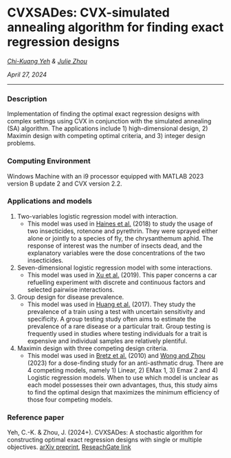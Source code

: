 # CVXSADes: CVX-simulated annealing algorithm for finding exact regression designs

*[Chi-Kuang Yeh](https://chikuang.github.io/) & [Julie Zhou](https://www.uvic.ca/science/math-statistics/people/home/faculty/zhou_julie.php)*

*April 27, 2024*

---

### Description

Implementation of finding the optimal exact regression designs with complex settings using CVX in conjunction with the simulated annealing (SA) algorithm. The applications include 1) high-dimensional design, 2) Maximin design with competing optimal criteria, and 3) integer design problems.

### Computing Environment

Windows Machine with an i9 processor equipped with MATLAB 2023 version B update 2 and CVX version 2.2.

### Applications and models

1. Two-variables logistic regression model with interaction.
    - This model was used in [Haines et al.](https://linkinghub.elsevier.com/retrieve/pii/S0378375817301441) (2018) to study the usage of two insecticides, rotenone and pyrethrin. They were sprayed either alone or jointly to a species of fly, the chrysanthemum aphid. The response of interest was the number of insects dead, and the explanatory variables were the dose concentrations of the two insecticides.
2. Seven-dimensional logistic regression model with some interactions. 
   - This model was used in [Xu et al.](https://ieeexplore.ieee.org/document/8598838/) (2019). This paper concerns a car refuelling experiment with discrete and continuous factors and selected pairwise interactions.
3. Group design for disease prevalence.
   - This model was used in [Huang et al.](https://academic.oup.com/jrsssb/article/79/5/1547/7041031?login=false) (2017). They study the prevalence of a train using a test with uncertain sensitivity and specificity. A group testing study often aims to estimate the prevalence of a rare disease or a particular trait. Group testing is frequently used in studies where testing individuals for a trait is expensive and individual samples are relatively plentiful. 
4. Maximin design with three competing design criteria.
   - This model was used in [Bretz et al.](https://onlinelibrary.wiley.com/doi/10.1002/sim.3802) (2010) and [Wong and Zhou](https://www.tandfonline.com/doi/full/10.1080/10618600.2022.2104858) (2023) for a dose-finding study for an anti-asthmatic drug. There are 4 competing models, namely 1) Linear, 2) EMax 1, 3) Emax 2 and 4) Logistic regression models. When to use which model is unclear as each model possesses their own advantages, thus, this study aims to find the optimal design that maximizes the minimum efficiency of those four competing models.

### Reference paper
Yeh, C.-K. & Zhou, J. (2024+). CVXSADes: A stochastic algorithm for constructing optimal exact regression designs with single or multiple objectives. [arXiv preprint](https://arxiv.org/abs/2405.02983), [ReseachGate link](https://www.researchgate.net/publication/380295508_CVXSADes_a_stochastic_algorithm_for_constructing_optimal_exact_regression_designs_with_single_or_multiple_objectives)
